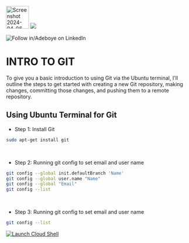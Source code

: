 <img width="62" alt="Screenshot 2024-04-06 022623" src="https://github.com/fadarboye/Intro-To-Git/assets/130584349/4878512e-0d52-4bc9-ade5-ec2700a59a6c">
<a href="https://www.linkedin.com/in/adeboye-famurewa-700b9426/"><img src="https://img.shields.io/badge/LinkedIn-0077B5?style=for-the-badge&logo=linkedin&logoColor=white"></a> 

![](https://img.shields.io/badge/Follow%20%ad-1.4k-blue?logo=linkedin&style=social "Follow in/Adeboye on LinkedIn") 


# INTRO TO GIT


To give you a basic introduction to using Git via the Ubuntu terminal, I'll outline the steps to get started with creating a new Git repository, making changes, committing those changes, and pushing them to a remote repository.



## Using Ubuntu Terminal for Git

- Step 1: Install Git

```sh
sudo apt-get install git
```
<br/>

- Step 2: Running git config to set email and user name

```sh
git config --global init.defaultBranch 'Name'
git config --global user.name "Name"
git config --global "Email"
git config --list
```
<br/>

- Step 3: Running git config to set email and user name

```sh
git config --list
```

[![Launch Cloud Shell](https://azurecomcdn.azureedge.net/mediahandler/acomblog/media/Default/blog/launchcloudshell.png "Launch Cloud Shell")](https://shell.azure.com/bash)
